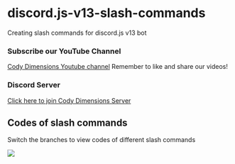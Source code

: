 # discord.js-v13-slash-commands
Creating slash commands for discord.js v13 bot

### Subscribe our YouTube Channel
[Cody Dimensions Youtube channel](https://www.youtube.com/channel/UChCwEZuaY3fsYRLp5WZ3ZJg)
Remember to like and share our videos!

### Discord Server
[Click here to join Cody Dimensions Server](https://discord.gg/D8RPg7YSJv)


## Codes of slash commands
Switch the branches to view codes of different slash commands

<img src="https://i.imgur.com/FIgLPRr.png"/>
